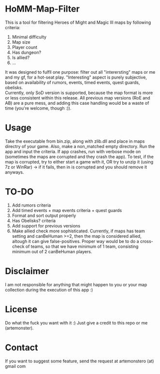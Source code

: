 HoMM-Map-Filter
===============
This is a tool for filtering Heroes of Might and Magic III maps by following criteria:<br>
1. Minimal difficulty<br>
2. Map size<br>
3. Player count<br>
4. Has dungeon?<br>
5. Is allied?<br>
6. ...

It was designed to fulfll one purpose: filter out all "interersting" maps or me and my gf, for a hot-seat play. "Interesting" aspect is purely subjective, based on availability of rumors, events, timed events, quest guards, obelisks.<br>
Currently, only SoD version is supported, because the map format is more or less consistent within this release. All previous map versions (RoE and AB) are a pure mess, and adding this case handling would be a waste of time (you're welcome, though :)).

Usage
===============
Take the executable from bin.zip, along with zlib.dll and place in maps directry of your game. Also, make a non_matched empty directory. 
Run the app and input the criteria.
If app crashes, run with verbose mode on (sometimes the maps are corrupted and they crash the app). To test, if the map is corrupted, try to either start a game with it, OR try to unzip it (using 7z or WinRar) -> if it fails, then in is corrupted and you should remove it anyways.

TO-DO
===============
1. Add rumors criteria<br>
2. Add timed events + map events criteria + quest guards<br>
3. Format and sort output properly<br>
4. Has Obelisks? criteria<br>
5. Add support for previous versions<br>
6. Make allied check more sophisticated. Currently, if maps has team setting and canBeHuman >=2, then the map is considered allied, altough it can give false-positives. Proper way would be to do a cross-check of teams, so that we have minimum of 1 team, consisting minimum out of 2 canBeHuman players.<br>

Disclaimer
===============
I am not responsible for anything that might happen to you or your map collection during the execution of this app :)

License
===============
Do what the fuck you want with it :) Just give a credit to this repo or me (artemonster).

Contact
===============
If you want to suggest some feature, send the request at artemonstero (at) gmail com
